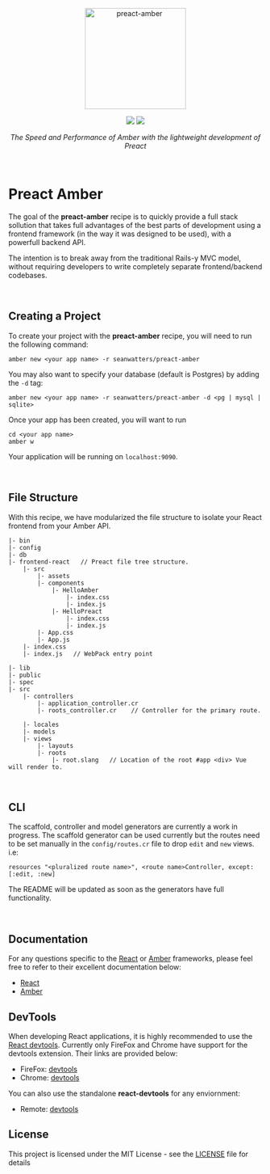 <p align="center">
    <img src="https://camo.githubusercontent.com/cf97a693e2ca4e2736477c7d517a60a9cf1b6038/68747470733a2f2f7365616e776174746572732e696f2f696d616765732f7072656163742d616d6265722e706e67" alt="preact-amber" data-canonical-src="https://seanwatters.io/images/preact-amber.png" height="200">
</p>

<p align="center">
    <a href="https://amberframework.org/"><img src="https://img.shields.io/badge/using-amber_framework-lightgrey.svg" ></a>
    <a href="https://opensource.org/licenses/MIT"><img src="https://img.shields.io/badge/License-MIT-purple.svg" ></a>
</p>

<p align="center">
    <i>The Speed and Performance of Amber with the lightweight development of Preact</i>
</p>

<br>

# Preact Amber

The goal of the **preact-amber** recipe is to quickly provide a full stack sollution that takes full advantages of the best parts of development using a frontend framework (in the way it was designed to be used), with a powerfull backend API.

The intention is to break away from the traditional Rails-y MVC model, without requiring developers to write completely separate frontend/backend codebases.

<br>

## Creating a Project

To create your project with the **preact-amber** recipe, you will need to run the following command:

```
amber new <your app name> -r seanwatters/preact-amber
```

You may also want to specify your database (default is Postgres) by adding the `-d` tag:

```
amber new <your app name> -r seanwatters/preact-amber -d <pg | mysql | sqlite>
```

Once your app has been created, you will want to run

```
cd <your app name>
amber w
```

Your application will be running on `localhost:9090`.

<br>

## File Structure

With this recipe, we have modularized the file structure to isolate your React frontend from your Amber API.

```
|- bin
|- config
|- db
|- frontend-react   // Preact file tree structure.
    |- src
        |- assets
        |- components
            |- HelloAmber
                |- index.css
                |- index.js
            |- HelloPreact
                |- index.css
                |- index.js
        |- App.css
        |- App.js
    |- index.css
    |- index.js   // WebPack entry point

|- lib
|- public
|- spec
|- src
    |- controllers
        |- application_controller.cr
        |- roots_controller.cr    // Controller for the primary route.

    |- locales
    |- models
    |- views
        |- layouts
        |- roots
            |- root.slang   // Location of the root #app <div> Vue will render to.

```

<br>

## CLI

The scaffold, controller and model generators are currently a work in progress. The scaffold generator can be used currently but the routes need to be set manually in the `config/routes.cr` file to drop `edit` and `new` views. i.e:

```
resources "<pluralized route name>", <route name>Controller, except: [:edit, :new]
```

The README will be updated as soon as the generators have full functionality.

<br>

## Documentation

For any questions specific to the [React](https://reactjs.org/) or [Amber](https://amberframework.org/) frameworks, please feel free to refer to their excellent documentation below:

* [React](https://reactjs.org/docs/getting-started.html)
* [Amber](https://docs.amberframework.org/amber/)

## DevTools

When developing React applications, it is highly recommended to use the [React devtools](https://github.com/vuejs/vue-devtools). Currently only FireFox and Chrome have support for the devtools extension. Their links are provided below:

* FireFox: [devtools](https://addons.mozilla.org/en-US/firefox/addon/react-devtools/)
* Chrome: [devtools](https://chrome.google.com/webstore/detail/react-developer-tools/fmkadmapgofadopljbjfkapdkoienihi?hl=en)

You can also use the standalone **react-devtools** for any enviornment:

* Remote: [devtools](https://www.npmjs.com/package/react-devtools)

## License

This project is licensed under the MIT License - see the [LICENSE](LICENSE) file for details
